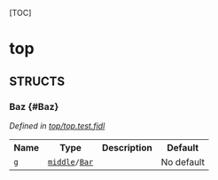 [TOC]

# top




## **STRUCTS**

### Baz {#Baz}
*Defined in [top/top.test.fidl](https://fuchsia.googlesource.com/fuchsia/+/master/top.test.fidl#5)*



<table>
    <tr><th>Name</th><th>Type</th><th>Description</th><th>Default</th></tr><tr>
            <td><code>g</code></td>
            <td>
                <code><a class='link' href='../middle/'>middle</a>/<a class='link' href='../middle/#Bar'>Bar</a></code>
            </td>
            <td></td>
            <td>No default</td>
        </tr>
</table>













